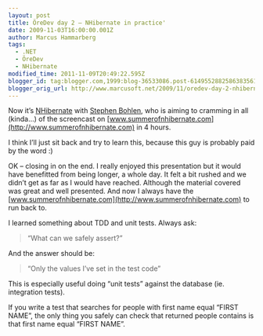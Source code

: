 ```yaml
---
layout: post
title: ÖreDev day 2 – NHibernate in practice'
date: 2009-11-03T16:00:00.001Z
author: Marcus Hammarberg
tags:
  - .NET
  - ÖreDev
  - NHibernate
modified_time: 2011-11-09T20:49:22.595Z
blogger_id: tag:blogger.com,1999:blog-36533086.post-6149552882586383561
blogger_orig_url: http://www.marcusoft.net/2009/11/oredev-day-2-nhibernate-in-practice.html
---
```




Now it’s <a href="https://www.hibernate.org/343.html"
target="_blank">NHibernate</a> with
<a href="http://unhandled-exceptions.com/blog/index.php/about/"
target="_blank">Stephen Bohlen</a>, who is aiming to cramming in all
(kinda…) of the screencast on
[www.summerofnhibernate.com](http://www.summerofnhibernate.com) in 4
hours.

I think I’ll just sit back and try to learn this, because this guy is
probably paid by the word :)

OK – closing in on the end. I really enjoyed this presentation but it
would have benefitted from being longer, a whole day. It felt a bit
rushed and we didn’t get as far as I would have reached. Although the
material covered was great and well presented. And now I always have the
[www.summerofnhibernate.com](http://www.summerofnhibernate.com) to run
back to.

I learned something about TDD and unit tests. Always ask:

> “What can we safely assert?”

And the answer should be:

> “Only the values I’ve set in the test code”

This is especially useful doing “unit tests” against the database (ie.
integration tests).

If you write a test that searches for people with first name equal
“FIRST NAME”, the only thing you safely can check that returned people
contains is that first name equal “FIRST NAME”.
